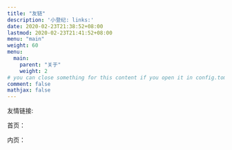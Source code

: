 ```yaml
---
title: "友链"
description: '小登纪: links:'
date: 2020-02-23T21:38:52+08:00
lastmod: 2020-02-23T21:41:52+08:00
menu: "main"
weight: 60
menu:
  main:
    parent: "关于"
    weight: 2
# you can close something for this content if you open it in config.toml.
comment: false
mathjax: false
---
```




友情链接:

首页：

内页：

